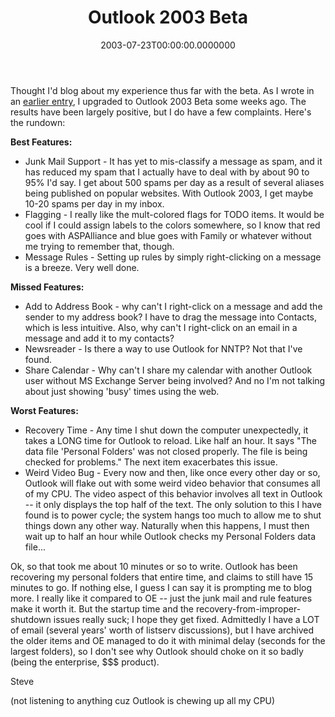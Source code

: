 ﻿---
title: Outlook 2003 Beta
date: "2003-07-23T00:00:00.0000000"
---


Thought I'd blog about my experience thus far with the beta. As I wrote in an [earlier entry](http://weblogs.asp.net/ssmith/posts/8569.aspx), I upgraded to Outlook 2003 Beta some weeks ago. The results have been largely positive, but I do have a few complaints. Here's the rundown:

**Best Features:**

- Junk Mail Support - It has yet to mis-classify a message as spam, and it has reduced my spam that I actually have to deal with by about 90 to 95% I'd say. I get about 500 spams per day as a result of several aliases being published on popular websites. With Outlook 2003, I get maybe 10-20 spams per day in my inbox.
- Flagging - I really like the mult-colored flags for TODO items. It would be cool if I could assign labels to the colors somewhere, so I know that red goes with ASPAlliance and blue goes with Family or whatever without me trying to remember that, though.
- Message Rules - Setting up rules by simply right-clicking on a message is a breeze. Very well done.

**Missed Features:**

- Add to Address Book - why can't I right-click on a message and add the sender to my address book? I have to drag the message into Contacts, which is less intuitive. Also, why can't I right-click on an email in a message and add it to my contacts?
- Newsreader - Is there a way to use Outlook for NNTP? Not that I've found.
- Share Calendar - Why can't I share my calendar with another Outlook user without MS Exchange Server being involved? And no I'm not talking about just showing 'busy' times using the web.

**Worst Features:**

- Recovery Time - Any time I shut down the computer unexpectedly, it takes a LONG time for Outlook to reload. Like half an hour. It says "The data file 'Personal Folders' was not closed properly. The file is being checked for problems." The next item exacerbates this issue.
- Weird Video Bug - Every now and then, like once every other day or so, Outlook will flake out with some weird video behavior that consumes all of my CPU. The video aspect of this behavior involves all text in Outlook -- it only displays the top half of the text. The only solution to this I have found is to power cycle; the system hangs too much to allow me to shut things down any other way. Naturally when this happens, I must then wait up to half an hour while Outlook checks my Personal Folders data file...

Ok, so that took me about 10 minutes or so to write. Outlook has been recovering my personal folders that entire time, and claims to still have 15 minutes to go. If nothing else, I guess I can say it is prompting me to blog more. I really like it compared to OE -- just the junk mail and rule features make it worth it. But the startup time and the recovery-from-improper-shutdown issues really suck; I hope they get fixed. Admittedly I have a LOT of email (several years' worth of listserv discussions), but I have archived the older items and OE managed to do it with minimal delay (seconds for the largest folders), so I don't see why Outlook should choke on it so badly (being the enterprise, $$$ product).

Steve

(not listening to anything cuz Outlook is chewing up all my CPU)


